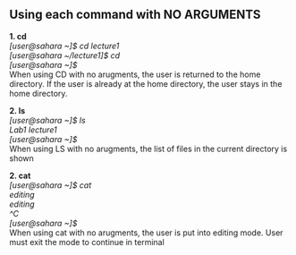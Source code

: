 ## Using each command with NO ARGUMENTS

**1. cd**  
*[user@sahara ~]$ cd lecture1  
[user@sahara ~/lecture1]$ cd  
[user@sahara ~]$*  
When using CD with no arugments, the user is returned to the home directory. If the user is already at the home directory, the user stays in the home directory.

**2. ls**    
*[user@sahara ~]$ ls  
Lab1  lecture1  
[user@sahara ~]$*    
When using LS with no arugments, the list of files in the current directory is shown  

**2. cat**    
*[user@sahara ~]$ cat  
editing  
editing  
^C  
[user@sahara ~]$*   
When using cat with no arugments, the user is put into editing mode. User must exit the mode to continue in terminal  




